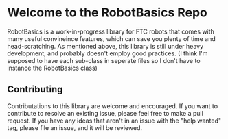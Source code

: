 # Welcome to the RobotBasics Repo
RobotBasics is a work-in-progress library for FTC robots that comes with many useful convineince features, which can save you plenty of time and head-scratching.
As mentioned above, this library is still under heavy development, and probably doesn't employ good practices. (I think I'm supposed to have each sub-class in seperate files so I don't have to instance the RobotBasics class)

## Contributing
Contributations to this library are welcome and encouraged. If you want to contribute to resolve an existing issue, please feel free to make a pull request. If you have any ideas that aren't in an issue with the "help wanted" tag, please file an issue, and it will be reviewed.
